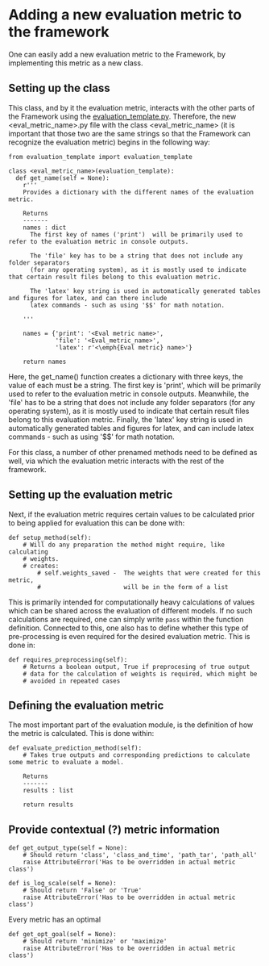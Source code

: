 # Adding a new evaluation metric to the framework

One can easily add a new evaluation metric to the Framework, by implementing this metric as a new class.

## Setting up the class

This class, and by it the evaluation metric, interacts with the other parts of the Framework using the [evaluation_template.py](https://github.com/julianschumann/General-Framework/blob/main/Framework/Evaluation_metrics/evaluation_template.py). Therefore, the new <eval_metric_name>.py file with the class <eval_metric_name> (it is important that those two are the same strings so that the Framework can recognize the evaluation metric) begins in the following way:

```
from evaluation_template import evaluation_template

class <eval_metric_name>(evaluation_template):
  def get_name(self = None):
    r'''
    Provides a dictionary with the different names of the evaluation metric.
        
    Returns
    -------
    names : dict
      The first key of names ('print')  will be primarily used to refer to the evaluation metric in console outputs. 
            
      The 'file' key has to be a string that does not include any folder separators 
      (for any operating system), as it is mostly used to indicate that certain result files belong to this evaluation metric. 
            
      The 'latex' key string is used in automatically generated tables and figures for latex, and can there include 
      latex commands - such as using '$$' for math notation.
        
    '''

    names = {'print': '<Eval metric name>',
             'file': '<Eval_metric_name>',
             'latex': r'<\emph{Eval metric} name>'}

    return names
```

Here, the get_name() function creates a dictionary with three keys, the value of each must be a string. The first key is 'print', which will be primarily used to refer to the evaluation metric in console outputs. Meanwhile, the 'file' has to be a string that does not include any folder separators (for any operating system), as it is mostly used to indicate that certain result files belong to this evaluation metric. Finally, the 'latex' key string is used in automatically generated tables and figures for latex, and can include latex commands - such as using '$$' for math notation.

For this class, a number of other prenamed methods need to be defined as well, via which the evaluation metric interacts with the rest of the framework.

## Setting up the evaluation metric

Next, if the evaluation metric requires certain values to be calculated prior to being applied for evaluation this can be done with:

```
def setup_method(self):
    # Will do any preparation the method might require, like calculating
    # weights.
    # creates:
        # self.weights_saved -  The weights that were created for this metric,
        #                       will be in the form of a list
```
This is primarily intended for computationally heavy calculations of values which can be shared across the evaluation of different models. If no such calculations are required, one can simply write `pass` within the function definition. 
Connected to this, one also has to define whether this type of pre-processing is even required for the desired evaluation metric. This is done in:

```
def requires_preprocessing(self):
    # Returns a boolean output, True if preprocesing of true output
    # data for the calculation of weights is required, which might be 
    # avoided in repeated cases
```

## Defining the evaluation metric

The most important part of the evaluation module, is the definition of how the metric is calculated. This is done within:

```
def evaluate_prediction_method(self):
    # Takes true outputs and corresponding predictions to calculate some metric to evaluate a model.

    Returns
    -------
    results : list

    return results 
```

## Provide contextual (?) metric information
```
def get_output_type(self = None):
    # Should return 'class', 'class_and_time', 'path_tar', 'path_all'
    raise AttributeError('Has to be overridden in actual metric class')
``` 
```
def is_log_scale(self = None):
    # Should return 'False' or 'True'
    raise AttributeError('Has to be overridden in actual metric class')
```

Every metric has an optimal 
```
def get_opt_goal(self = None):
    # Should return 'minimize' or 'maximize'
    raise AttributeError('Has to be overridden in actual metric class')
```
